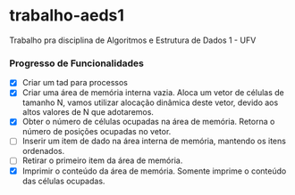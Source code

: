 # trabalho-aeds1

Trabalho pra disciplina de Algoritmos e Estrutura de Dados 1 - UFV

### Progresso de Funcionalidades

* [x] Criar um tad para processos
* [x] Criar uma área de memória interna vazia. Aloca um vetor de células de tamanho N, vamos utilizar alocação dinâmica deste vetor, devido aos altos valores de N que adotaremos.
* [x] Obter o número de células ocupadas na área de memória. Retorna o número de posições ocupadas no vetor.
* [ ] Inserir um item de dado na área interna de memória, mantendo os itens ordenados.
* [ ] Retirar o primeiro item da área de memória.
* [x] Imprimir o conteúdo da área de memória. Somente imprime o conteúdo das células
ocupadas.
